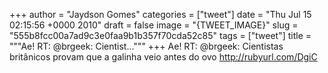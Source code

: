 
+++
author = "Jaydson Gomes"
categories = ["tweet"]
date = "Thu Jul 15 02:15:56 +0000 2010"
draft = false
image = "{TWEET_IMAGE}"
slug = "555b8fcc00a7ad9c3e0faa9b1b357f70cda52c85"
tags = ["tweet"]
title = """Ae! RT: @brgeek: Cientist..."""
+++
Ae! RT: @brgeek: Cientistas britânicos provam que a galinha veio antes do ovo http://rubyurl.com/DgiC
